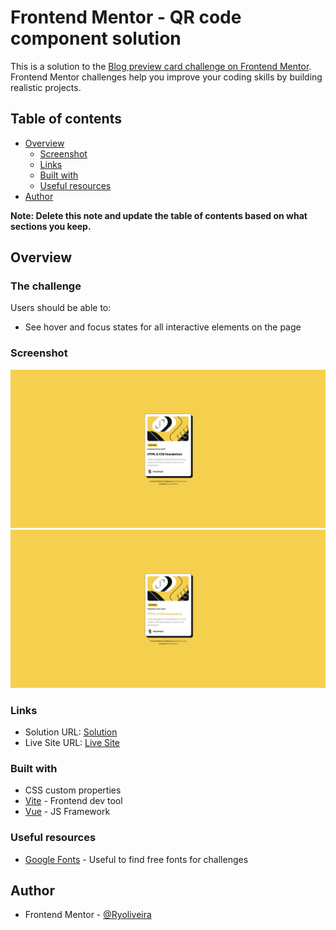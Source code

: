 # Frontend Mentor - QR code component solution

This is a solution to the [Blog preview card challenge on Frontend Mentor](https://www.frontendmentor.io/challenges/blog-preview-card-ckPaj01IcS). Frontend Mentor challenges help you improve your coding skills by building realistic projects. 

## Table of contents

- [Overview](#overview)
  - [Screenshot](#screenshot)
  - [Links](#links)
  - [Built with](#built-with)
  - [Useful resources](#useful-resources)
- [Author](#author)

**Note: Delete this note and update the table of contents based on what sections you keep.**

## Overview

### The challenge

Users should be able to:

- See hover and focus states for all interactive elements on the page

### Screenshot

![Screenshot of solution](./screenshots/screenshot.jpg)
![Screenshot of solution with active link](./screenshots/screenshot-active.jpg)

### Links

- Solution URL: [Solution](https://www.frontendmentor.io/solutions/blog-preview-card-vue-component-written-in-typescript-gjnTDKPrCo)
- Live Site URL: [Live Site](https://www.frontendmentor.io/solutions/blog-preview-card-vue-component-written-in-typescript-gjnTDKPrCo)


### Built with

- CSS custom properties
- [Vite](https://vitejs.dev/) - Frontend dev tool
- [Vue](https://vuejs.org/) - JS Framework


### Useful resources

- [Google Fonts](https://fonts.google.com/) - Useful to find free fonts for challenges

## Author
- Frontend Mentor - [@Ryoliveira](https://www.frontendmentor.io/profile/Ryoliveira)